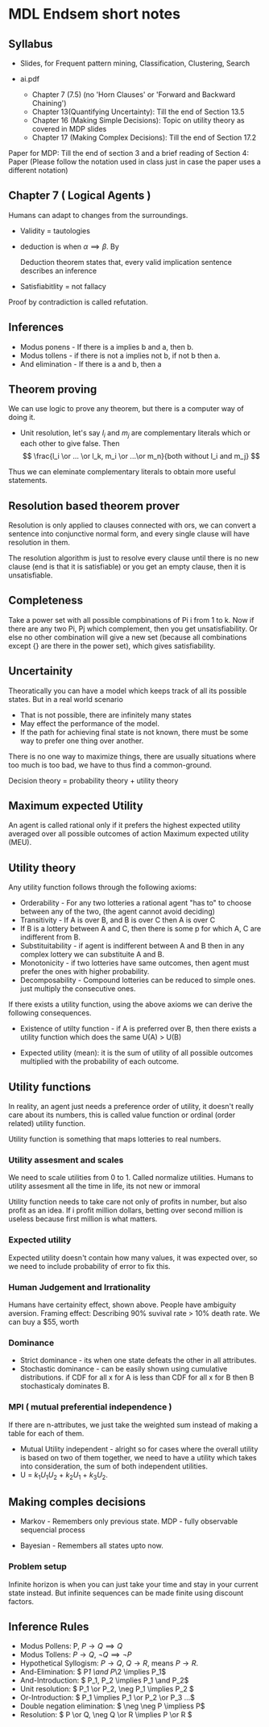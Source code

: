 # MDL Endsem short notes

## Syllabus

- Slides, for Frequent pattern mining, Classification, Clustering, Search

- ai.pdf
  - Chapter 7 (7.5) (no 'Horn Clauses' or 'Forward and Backward Chaining')
  - Chapter 13(Quantifying Uncertainty): Till the end of Section 13.5
  - Chapter 16 (Making Simple Decisions): Topic on utility theory as
    covered in MDP slides
  - Chapter 17 (Making Complex Decisions): Till the end of Section 17.2

Paper for MDP: Till the end of section 3 and a brief reading of Section 4: Paper
(Please follow the notation used in class just in case the paper uses a
different notation)

## Chapter 7 ( Logical Agents )

Humans can adapt to changes from the surroundings.

- Validity = tautologies
- deduction is when $\alpha \implies \beta$. By

  Deduction theorem states that, every valid implication sentence describes an
  inference

- Satisfiabitlity = not fallacy

Proof by contradiction is called refutation.

## Inferences

- Modus ponens - If there is a implies b and a, then b.
- Modus tollens - if there is not a implies not b, if not b then a.
- And elimination - If there is a and b, then a

## Theorem proving

We can use logic to prove any theorem, but there is a computer way of
doing it.

- Unit resolution, let's say $l_i$ and $m_j$ are complementary literals
  which or each other to give false. Then
  $$ \frac{l_i \or ... \or l_k, m_i \or ...\or m_n}{both without l_i and m_j} $$

Thus we can eleminate complementary literals to obtain more useful statements.

## Resolution based theorem prover

Resolution is only applied to clauses connected with ors, we can convert a
sentence into conjunctive normal form, and every single clause will have
resolution in them.

The resolution algorithm is just to resolve every clause until there is no
new clause (end is that it is satisfiable) or you get an empty clause, then
it is unsatisfiable.

## Completeness

Take a power set with all possible compbinations of Pi i from 1 to k.
Now if there are any two Pi, Pj which complement, then you get unsatisfiability.
Or else no other combination will give a new set (because all combinations
except {} are there in the power set), which gives satisfiability.

## Uncertainity

Theoratically you can have a model which keeps track of all its possible states.
But in a real world scenario

- That is not possible, there are infinitely many states
- May effect the performance of the model.
- If the path for achieving final state is not known, there must be some way to
  prefer one thing over another.

There is no one way to maximize things, there are usually situations where
too much is too bad, we have to thus find a common-ground.

Decision theory = probability theory + utility theory

## Maximum expected Utility

An agent is called rational only if it prefers the highest expected utility
averaged over all possible outcomes of action Maximum expected utility (MEU).

## Utility theory

Any utility function follows through the following axioms:

- Orderability - For any two lotteries a rational agent "has to" to choose
  between any of the two, (the agent cannot avoid deciding)
- Transitivity - If A is over B, and B is over C then A is over C
- If B is a lottery between A and C, then there is some p for which
  A, C are indifferent from B.
- Substituitability - if agent is indifferent between A and B then in any
  complex lottery we can substituite A and B.
- Monotonicity - if two lotteries have same outcomes, then agent must prefer the
  ones with higher probability.
- Decomposability - Compound lotteries can be reduced to simple ones. just
  multiply the consecutive ones.

If there exists a utility function, using the above axioms we can derive the
following consequences.

- Existence of utilty function - if A is preferred over B, then there exists a
  utility function which does the same U(A) > U(B)

- Expected utility (mean): it is the sum of utility of all possible outcomes
  multiplied with the probability of each outcome.

## Utility functions

In reality, an agent just needs a preference order of utility, it doesn't really
care about its numbers, this is called value function or ordinal (order related)
utility function.

Utility function is something that maps lotteries to real numbers.

### Utility assesment and scales

We need to scale utilities from 0 to 1. Called normalize utilities.
Humans to utility assesment all the time in life, its not new or immoral

Utility function needs to take care not only of profits in number, but also
profit as an idea. If i profit million dollars, betting over second million is
useless because first million is what matters.

### Expected utility

Expected utility doesn't contain how many values, it was expected over, so we
need to include probability of error to fix this.

### Human Judgement and Irrationality

Humans have certainity effect, shown above. People have ambiguity aversion.
Framing effect: Describing 90% suvival rate > 10% death rate.
We can buy a $55, worth

### Dominance

- Strict dominance - its when one state defeats the other in all attributes.
- Stochastic dominance - can be easily shown using cumulative distributions.
  if CDF for all x for A is less than CDF for all x for B then B stochasticaly
  dominates B.

### MPI ( mutual preferential independence )

If there are n-attributes, we just take the weighted sum instead of making a
table for each of them.

- Mutual Utility independent - alright so for cases where the overall utility is
  based on two of them together, we need to have a utility which takes into
  consideration, the sum of both independent utilities.
- U = $k_1U_1U_2$ + $k_2U_1$ + $k_3U_2$.

## Making comples decisions

- Markov - Remembers only previous state.
  MDP - fully observable sequencial process

- Bayesian - Remembers all states upto now.

### Problem setup

Infinite horizon is when you can just take your time and stay in your current
state instead. But infinite sequences can be made finite using discount factors.

## Inference Rules

- Modus Pollens: P, $P \rightarrow Q \implies Q$
- Modus Tollens: $P \rightarrow Q$, $\neg Q \implies \neg P$
- Hypothetical Syllogism: $P \rightarrow Q$, $Q \rightarrow R$,
  means $P \rightarrow R$.
- And-Elimination: $ P*1 \and P*\2 \implies P_1$
- And-Introduction: $ P_1, P_2 \implies P_1 \and P_2$
- Unit resolution: $ P_1 \or P_2, \neg P_1 \implies P_2 $
- Or-Introduction: $ P_1 \implies P_1 \or P_2 \or P_3 ...$
- Double negation elimination: $ \neg \neg P \impliess P$
- Resolution: $ P \or Q, \neg Q \or R \implies P \or R $

